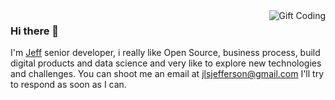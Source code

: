 <img alt="Gift Coding" src="https://www.reactiongifs.us/wp-content/uploads/2018/06/giphy-2-1.gif" align="right">





### Hi there 👋
I'm [Jeff](https://www.linkedin.com/in/jefflucio/) senior developer, i really like Open Source, business process, build digital products and data science and very like to explore new technologies and challenges.
You can shoot me an email at jlsjefferson@gmail.com I'll try to respond as soon as I can.
